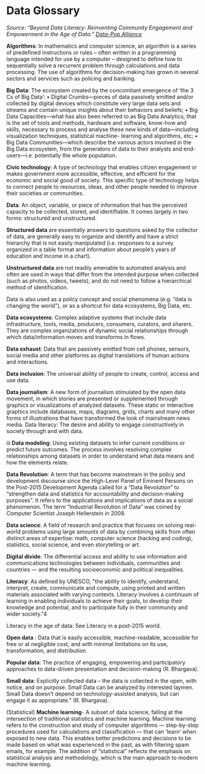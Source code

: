 # Data Glossary 
<i>Source: “Beyond Data Literacy: Reinventing Community Engagement and Empowerment in the Age of
Data.” [Data-Pop Alliance](http://datapopalliance.org/item/beyond-data-literacy-reinventing-community-engagement-and-empowerment-in-the-age-of-data/)</i>

**Algorithms**:  In  mathematics  and  computer  science,  an  algorithm  is  a  series  of  predefined
instructions or rules – often written in a programming language intended for use by a computer – 
designed to define how to sequentially solve a recurrent problem through calculations and data 
processing. The use of algorithms for decision-making has grown in several sectors and services 
such as policing and banking.

**Big Data**: The ecosystem created by the concomitant emergence of ‘the 3 Cs of Big Data’:
• Digital Crumbs—pieces of data passively emitted and/or collected by digital devices which 
constitute very large data sets and streams and contain unique insights about their behaviors and 
beliefs;
• Big Data Capacities—what has also been referred to as Big Data Analytics, that is the set of 
tools and methods, hardware and software, know-how and skills, necessary to process and analyse 
these new kinds of data—including visualization techniques, statistical machine- learning and 
algorithms, etc;
• Big Data Communities—which describe the various actors involved in the Big Data ecosystem, from 
the generators of data to their analysts and end-users—i.e. potentially the whole population.

**Civic technology**: A type of technology that enables citizen engagement or makes government more 
accessible, effective, and efficient for the economic and social good of society. This specific 
type of technology helps to connect people to resources, ideas, and other people needed to improve 
their societies or communities.

**Data**: An object, variable, or piece of information that has the perceived capacity to be collected, 
stored, and identifiable. It comes largely in two forms: structured and unstructured.

**Structured data** are essentially answers to questions asked by the collector of data, are generally 
easy to organize and identify and have a strict hierarchy that is not easily manipulated (i.e. 
responses to a survey organized in a table format and information about people’s years of education 
and income in a chart).

**Unstructured data** are not readily amenable to automated analysis and often are used in ways that 
differ from the intended purpose when collected (such as photos, videos, tweets), and do not need 
to follow a hierarchical method of identification.

Data is also used as a policy concept and social phenomena (e.g. “data is changing the world”), or 
as a shortcut for data ecosystems, Big Data, etc.

**Data ecosystems**: Complex adaptive systems that include data infrastructure, tools, media, 
producers, consumers, curators, and sharers. They are complex organizations of dynamic social 
relationships through which data/information moves and transforms in flows.

**Data exhaust**: Data that are passively emitted from cell phones, sensors, social media and other 
platforms as digital translations of human actions and interactions.

**Data inclusion**: The universal ability of people to create, control, access and use data.

**Data journalism**: A new form of journalism stimulated by the open data movement, in which stories 
are presented or supplemented through graphics or visualizations of analyzed datasets. These static 
or interactive graphics include databases, maps, diagrams, grids, charts and many other forms of 
illustrations that have transformed the look of mainstream news media.
Data literacy: The desire and ability to engage constructively in society through and with data.

iii
**Data modeling**: Using existing datasets to infer current conditions or predict future outcomes.
The process involves resolving complex relationships among datasets in order to understand what
data means and how the elements relate.

**Data Revolution**: A term that has become mainstream in the policy and development discourse since 
the High-Level Panel of Eminent Persons on the Post-2015 Development Agenda called for a “Data 
Revolution” to “strengthen data and statistics for accountability and decision-making purposes”. It 
refers to the applications and implications of data as a social phenomenon. The term “Industrial 
Revolution of
Data” was coined by Computer Scientist Joseph Hellerstein in 2008.

**Data science**: A field of research and practice that focuses on solving real-world problems using 
large amounts of data by combining skills from often distinct areas of expertise: math, computer 
science (hacking and coding), statistics, social science, and even storytelling or art.

**Digital divide**: The differential access and ability to use information and communications 
technologies between individuals, communities and countries — and the resulting socioeconomic and 
political inequalities.

**Literacy**: As defined by UNESCO, "the ability to identify, understand, interpret, create, 
communicate and compute, using printed and written materials associated with varying contexts. 
Literacy involves a continuum of learning in enabling individuals to achieve their goals, to 
develop their knowledge and potential, and to participate fully in their community and wider 
society."4

Literacy in the age of data: See Literacy in a post-2015 world.

**Open data** : Data that is easily accessible, machine-readable, accessible for free or at negligible 
cost, and with minimal limitations on its use, transformation, and distribution

**Popular data**: The practice of engaging, empowering and participatory approaches to data-driven 
presentation and decision-making (R. Bhargava).

**Small data**: Explicitly collected data – the data is collected in the open, with notice, and on 
purpose. Small Data can be analyzed by interested laymen. Small Data doesn’t depend on 
technology-assisted analysis, but can engage it as appropriate." (R. Bhargava).

(Statistical) **Machine learning**- A subset of data science, falling at the intersection of 
traditional statistics and machine learning. Machine learning refers to the construction and study 
of computer algorithms — step-by-step procedures used for calculations and classification — that 
can ‘learn’ when exposed to new data. This enables better predictions and decisions to be made 
based on what was experienced in the past, as with filtering spam emails, for example. The addition 
of “statistical” reflects the emphasis on statistical analysis and methodology, which is the main 
approach to modern
machine learning.
